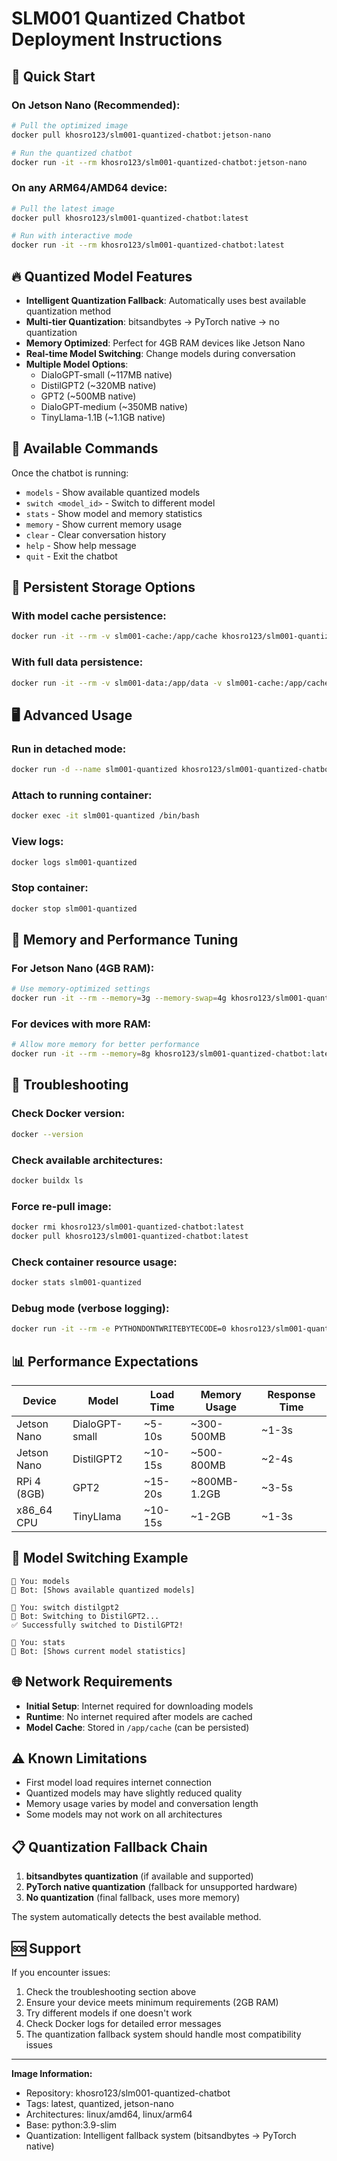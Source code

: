 # SLM001 Quantized Chatbot Deployment Instructions

## 🚀 Quick Start

### On Jetson Nano (Recommended):
```bash
# Pull the optimized image
docker pull khosro123/slm001-quantized-chatbot:jetson-nano

# Run the quantized chatbot
docker run -it --rm khosro123/slm001-quantized-chatbot:jetson-nano
```

### On any ARM64/AMD64 device:
```bash
# Pull the latest image
docker pull khosro123/slm001-quantized-chatbot:latest

# Run with interactive mode
docker run -it --rm khosro123/slm001-quantized-chatbot:latest
```

## 🔥 Quantized Model Features

- **Intelligent Quantization Fallback**: Automatically uses best available quantization method
- **Multi-tier Quantization**: bitsandbytes → PyTorch native → no quantization
- **Memory Optimized**: Perfect for 4GB RAM devices like Jetson Nano
- **Real-time Model Switching**: Change models during conversation
- **Multiple Model Options**:
  - DialoGPT-small (~117MB native)
  - DistilGPT2 (~320MB native)
  - GPT2 (~500MB native)
  - DialoGPT-medium (~350MB native)
  - TinyLlama-1.1B (~1.1GB native)

## 🎯 Available Commands

Once the chatbot is running:
- `models` - Show available quantized models
- `switch <model_id>` - Switch to different model
- `stats` - Show model and memory statistics
- `memory` - Show current memory usage
- `clear` - Clear conversation history
- `help` - Show help message
- `quit` - Exit the chatbot

## 💾 Persistent Storage Options

### With model cache persistence:
```bash
docker run -it --rm -v slm001-cache:/app/cache khosro123/slm001-quantized-chatbot:latest
```

### With full data persistence:
```bash
docker run -it --rm -v slm001-data:/app/data -v slm001-cache:/app/cache khosro123/slm001-quantized-chatbot:latest
```

## 🖥️ Advanced Usage

### Run in detached mode:
```bash
docker run -d --name slm001-quantized khosro123/slm001-quantized-chatbot:latest
```

### Attach to running container:
```bash
docker exec -it slm001-quantized /bin/bash
```

### View logs:
```bash
docker logs slm001-quantized
```

### Stop container:
```bash
docker stop slm001-quantized
```

## 🔧 Memory and Performance Tuning

### For Jetson Nano (4GB RAM):
```bash
# Use memory-optimized settings
docker run -it --rm --memory=3g --memory-swap=4g khosro123/slm001-quantized-chatbot:jetson-nano
```

### For devices with more RAM:
```bash
# Allow more memory for better performance
docker run -it --rm --memory=8g khosro123/slm001-quantized-chatbot:latest
```

## 🐛 Troubleshooting

### Check Docker version:
```bash
docker --version
```

### Check available architectures:
```bash
docker buildx ls
```

### Force re-pull image:
```bash
docker rmi khosro123/slm001-quantized-chatbot:latest
docker pull khosro123/slm001-quantized-chatbot:latest
```

### Check container resource usage:
```bash
docker stats slm001-quantized
```

### Debug mode (verbose logging):
```bash
docker run -it --rm -e PYTHONDONTWRITEBYTECODE=0 khosro123/slm001-quantized-chatbot:latest
```

## 📊 Performance Expectations

| Device | Model | Load Time | Memory Usage | Response Time |
|--------|-------|-----------|--------------|---------------|
| Jetson Nano | DialoGPT-small | ~5-10s | ~300-500MB | ~1-3s |
| Jetson Nano | DistilGPT2 | ~10-15s | ~500-800MB | ~2-4s |
| RPi 4 (8GB) | GPT2 | ~15-20s | ~800MB-1.2GB | ~3-5s |
| x86_64 CPU | TinyLlama | ~10-15s | ~1-2GB | ~1-3s |

## 🔄 Model Switching Example

```
💬 You: models
🤖 Bot: [Shows available quantized models]

💬 You: switch distilgpt2
🤖 Bot: Switching to DistilGPT2...
✅ Successfully switched to DistilGPT2!

💬 You: stats
🤖 Bot: [Shows current model statistics]
```

## 🌐 Network Requirements

- **Initial Setup**: Internet required for downloading models
- **Runtime**: No internet required after models are cached
- **Model Cache**: Stored in `/app/cache` (can be persisted)

## ⚠️ Known Limitations

- First model load requires internet connection
- Quantized models may have slightly reduced quality
- Memory usage varies by model and conversation length
- Some models may not work on all architectures

## 📋 Quantization Fallback Chain

1. **bitsandbytes quantization** (if available and supported)
2. **PyTorch native quantization** (fallback for unsupported hardware)
3. **No quantization** (final fallback, uses more memory)

The system automatically detects the best available method.

## 🆘 Support

If you encounter issues:
1. Check the troubleshooting section above
2. Ensure your device meets minimum requirements (2GB RAM)
3. Try different models if one doesn't work
4. Check Docker logs for detailed error messages
5. The quantization fallback system should handle most compatibility issues

---

**Image Information:**
- Repository: khosro123/slm001-quantized-chatbot
- Tags: latest, quantized, jetson-nano
- Architectures: linux/amd64, linux/arm64
- Base: python:3.9-slim
- Quantization: Intelligent fallback system (bitsandbytes → PyTorch native)

